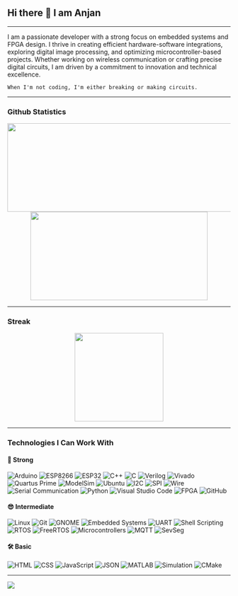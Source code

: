 ## Hi there 👋 I am Anjan

---
I am a passionate developer with a strong focus on embedded systems and FPGA design. I thrive in creating efficient hardware-software integrations, exploring digital image processing, and optimizing microcontroller-based projects. Whether working on wireless communication or crafting precise digital circuits, I am driven by a commitment to innovation and technical excellence.

`When I'm not coding, I'm either breaking or making circuits.`

___
### Github Statistics

<div align="center">
  <img height="200em" width = "550em" src="https://github-readme-stats-eight-theta.vercel.app/api?username=ItzzInfinity&show_icons=true&theme=dracula&include_all_commits=true&count_private=true"/>
  <img height="200em" width = "400em"  src="https://github-readme-stats.vercel.app/api/top-langs/?username=ItzzInfinity&theme=dracula&show_icons=true&layout=compact"/>
</div>

___

### Streak

<div align="center">
   <img height="200em" src="https://github-readme-streak-stats.herokuapp.com/?user=Itzzinfinity&theme=dracula&show_icons=true&layout=compact"/><br>
</div>
<!--![ItzzInfinity's Tropihes](https://github-profile-trophy.vercel.app/?username=ItzzInfinity&title=Commit,Followers,Stars,Repositories,PullRequest&theme=flat&margin-w=15)-->

___
### Technologies I Can Work With

#### 💪 Strong
![Arduino](https://img.shields.io/badge/-Arduino-00979D?style=flat-square&logo=arduino&logoColor=white)
![ESP8266](https://img.shields.io/badge/-ESP8266-000000?style=flat-square&logo=esp8266&logoColor=white)
![ESP32](https://img.shields.io/badge/ESP32-gray?style=flat)
![C++](https://img.shields.io/badge/-C++-00599C?style=flat-square&logo=cplusplus&logoColor=white)
![C](https://img.shields.io/badge/-C-A8B9CC?style=flat-square&logo=c&logoColor=black)
![Verilog](https://img.shields.io/badge/-Verilog-187bcd?style=flat-square&logo=verilog&logoColor=white)
![Vivado](https://img.shields.io/badge/-Vivado-007ACC?style=flat-square&logo=xilinx&logoColor=white)
![Quartus Prime](https://img.shields.io/badge/-Quartus_Prime-0071C5?style=flat-square&logo=intel&logoColor=white)
![ModelSim](https://img.shields.io/badge/-ModelSim-3DDC84?style=flat-square&logo=modelsim&logoColor=white)
![Ubuntu](https://img.shields.io/badge/Ubuntu-E95420?style=for-the-badge&logo=ubuntu&logoColor=white)
![I2C](https://img.shields.io/badge/-I2C-4CAF50?style=flat-square&logo=i2c&logoColor=white)
![SPI](https://img.shields.io/badge/-SPI-FF5722?style=flat-square&logo=spi&logoColor=white)
![Wire](https://img.shields.io/badge/-Wire-FFCC00?style=flat-square&logo=arduino&logoColor=white)
![Serial Communication](https://img.shields.io/badge/-Serial_Communication-FF9900?style=flat-square&logo=serial&logoColor=white)
![Python](https://img.shields.io/badge/-Python-3776AB?style=flat-square&logo=python&logoColor=white)
![Visual Studio Code](https://img.shields.io/badge/Visual%20Studio%20Code-0078d7.svg?style=for-the-badge&logo=visual-studio-code&logoColor=white)
![FPGA](https://img.shields.io/badge/-FPGA-009688?style=flat-square&logo=fpga&logoColor=white)
![GitHub](https://img.shields.io/badge/-GitHub-181717?style=flat-square&logo=github&logoColor=white)

#### 😎 Intermediate
![Linux](https://img.shields.io/badge/-Linux-FCC624?style=flat-square&logo=linux&logoColor=black)
![Git](https://img.shields.io/badge/-Git-F05032?style=flat-square&logo=git&logoColor=white)
![GNOME](https://img.shields.io/badge/GNOME-4A86CF.svg?style=for-the-badge&logo=GNOME&logoColor=white)
![Embedded Systems](https://img.shields.io/badge/-Embedded_Systems-007ACC?style=flat-square&logo=embedded&logoColor=white)
![UART](https://img.shields.io/badge/-UART-FFC107?style=flat-square&logo=uart&logoColor=black)
![Shell Scripting](https://img.shields.io/badge/-Shell_Scripting-4EAA25?style=flat-square&logo=gnu-bash&logoColor=white)
![RTOS](https://img.shields.io/badge/-RTOS-007ACC?style=flat-square&logo=rtos&logoColor=white)
![FreeRTOS](https://img.shields.io/badge/-FreeRTOS-003B57?style=flat-square&logo=freertos&logoColor=white)
![Microcontrollers](https://img.shields.io/badge/-Microcontrollers-009688?style=flat-square&logo=electronics&logoColor=white)
![MQTT](https://img.shields.io/badge/-MQTT-660066?style=flat-square&logo=mqtt&logoColor=white)
![SevSeg](https://img.shields.io/badge/-SevSeg-FF5733?style=flat-square&logo=arduino&logoColor=white)

#### 🛠️ Basic
![HTML](https://img.shields.io/badge/-HTML-E34F26?style=flat-square&logo=html5&logoColor=white)
![CSS](https://img.shields.io/badge/-CSS-1572B6?style=flat-square&logo=css3&logoColor=white)
![JavaScript](https://img.shields.io/badge/-JavaScript-F7DF1E?style=flat-square&logo=javascript&logoColor=black)
![JSON](https://img.shields.io/badge/-JSON-000000?style=flat-square&logo=json&logoColor=white)
![MATLAB](https://img.shields.io/badge/-MATLAB-0076A8?style=flat-square&logo=matlab&logoColor=white)
![Simulation](https://img.shields.io/badge/-Simulation-1E90FF?style=flat-square&logo=simulation&logoColor=white)
![CMake](https://img.shields.io/badge/CMake-%23008FBA.svg?style=for-the-badge&logo=cmake&logoColor=white)

___
[![](https://visitcount.itsvg.in/api?id=ItzzInfinity&label=Profile%20Views&color=0&icon=1&pretty=false)](https://visitcount.itsvg.in)
